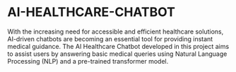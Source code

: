 # AI-HEALTHCARE-CHATBOT
With the increasing need for accessible and efficient healthcare solutions, AI-driven chatbots are becoming an essential tool for providing instant medical guidance. The AI Healthcare Chatbot developed in this project aims to assist users by answering basic medical queries using Natural Language Processing (NLP) and a pre-trained transformer model.
